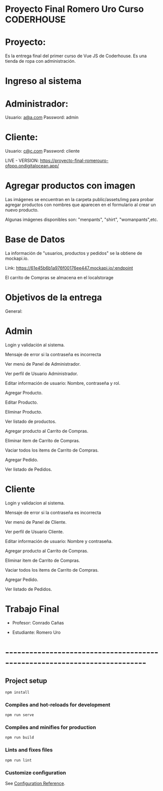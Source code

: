 # Proyecto Final Romero Uro Curso CODERHOUSE

# Proyecto:

Es la entrega final del primer curso de Vue JS de Coderhouse. 
Es una tienda de ropa con administración.

# Ingreso al sistema

# Administrador: 
Usuario: a@a.com Password: admin

# Cliente: 
Usuario: c@c.com Password: cliente

LIVE - VERSION: https://proyecto-final-romerouro-ofppo.ondigitalocean.app/

# Agregar productos con imagen
Las imágenes se encuentran en la carpeta public/assets/img para probar agregar productos con nombres que aparecen en el formulario al crear un nuevo producto.

Algunas imágenes disponibles son: "menpants", "shirt", "womanpants",etc.

# Base de Datos

La información de "usuarios, productos y pedidos" se la obtiene de mockapi.io.

Link:
https://61e45b6b1a976f00176ee447.mockapi.io/:endpoint

El carrito de Compras se almacena en el localstorage

# Objetivos de la entrega

General:

# Admin

Login y validación al sistema.

Mensaje de error si la contraseña es incorrecta

Ver menú de Panel de Administrador.

Ver perfil de Usuario Administrador.

Editar información de usuario: Nombre, contraseña y rol.

Agregar Producto.

Editar Producto.

Eliminar Producto.

Ver listado de productos.

Agregar producto al Carrito de Compras.

Eliminar item de Carrito de Compras.

Vaciar todos los items de Carrito de Compras.

Agregar Pedido.

Ver listado de Pedidos.


# Cliente


Login y validacion al sistema.

Mensaje de error si la contraseña es incorrecta

Ver menú de Panel de Cliente.

Ver perfil de Usuario Cliente.

Editar información de usuario: Nombre y contraseña.

Agregar producto al Carrito de Compras.

Eliminar item de Carrito de Compras.

Vaciar todos los items de Carrito de Compras.

Agregar Pedido.

Ver listado de Pedidos.


# Trabajo Final

- Profesor: Conrado Cañas

- Estudiante: Romero Uro

# -------------------------------------------------------------------------


## Project setup
```
npm install
```

### Compiles and hot-reloads for development
```
npm run serve
```

### Compiles and minifies for production
```
npm run build
```

### Lints and fixes files
```
npm run lint
```

### Customize configuration
See [Configuration Reference](https://cli.vuejs.org/config/).
